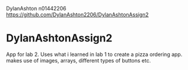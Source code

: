 DylanAshton n01442206
https://github.com/DylanAshton2206/DylanAshtonAssign2
# DylanAshtonAssign2
App for lab 2.
Uses what i learned in lab 1 to create a pizza ordering app.
makes use of images, arrays, different types of buttons etc.
